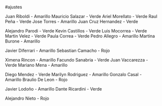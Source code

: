 #ajustes

Juan Riboldi - Amarillo
Mauricio Salazar - Verde
Ariel Morellato - Verde
Raul Peña - Verde
Jose Torres - Amarillo
Juan Cruz Hernandez - Verde

Alejandro Parodi - Verde
Kevin Castillos - Verde
Luis Mocorrea - Verde
Martin Velez - Verde
Paula Correa - Verde
Pedro Allegro - Amarillo
Martina Burone - Amarillo

Javier Diferrari - Amarillo
Sebastian Camacho - Rojo

Ximena Rincon - Amarillo
Facundo Sanabria - Verde
Juan Vaccarezza - Verde
Mariano Mena - Amarillo

Diego Mendez - Verde
Marilyn Rodriguez - Amarillo
Gonzalo Casal - Amarillo
Braulio De Leon - Rojo

Javier Lodoño - Amarillo
Dante Ricardini - Verde

Alejandro Nieto - Rojo


